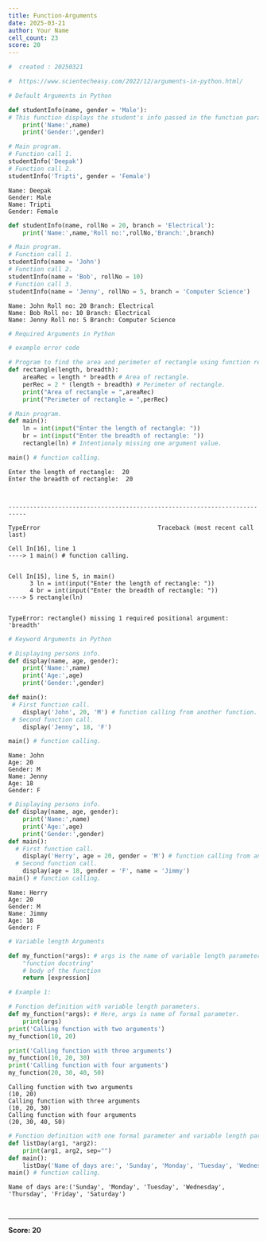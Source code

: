 ```yaml
---
title: Function-Arguments
date: 2025-03-21
author: Your Name
cell_count: 23
score: 20
---
```


```python
#  created : 20250321
```


```python
#  https://www.scientecheasy.com/2022/12/arguments-in-python.html/
```


```python
# Default Arguments in Python
```


```python
def studentInfo(name, gender = 'Male'):
# This function displays the student's info passed in the function parameters.
    print('Name:',name)
    print('Gender:',gender)
```


```python
# Main program.
# Function call 1.
studentInfo('Deepak')
# Function call 2.
studentInfo('Tripti', gender = 'Female')
```

    Name: Deepak
    Gender: Male
    Name: Tripti
    Gender: Female



```python
def studentInfo(name, rollNo = 20, branch = 'Electrical'):
    print('Name:',name,'Roll no:',rollNo,'Branch:',branch)
```


```python
# Main program.
# Function call 1.
studentInfo(name = 'John')
# Function call 2.
studentInfo(name = 'Bob', rollNo = 10)
# Function call 3.
studentInfo(name = 'Jenny', rollNo = 5, branch = 'Computer Science')
```

    Name: John Roll no: 20 Branch: Electrical
    Name: Bob Roll no: 10 Branch: Electrical
    Name: Jenny Roll no: 5 Branch: Computer Science



```python
# Required Arguments in Python

# example error code
```


```python
# Program to find the area and perimeter of rectangle using function required arguments.
def rectangle(length, breadth):
    areaRec = length * breadth # Area of rectangle.
    perRec = 2 * (length + breadth) # Perimeter of rectangle.
    print("Area of rectangle = ",areaRec)
    print("Perimeter of rectangle = ",perRec)
```


```python
# Main program.
def main():
    ln = int(input("Enter the length of rectangle: "))
    br = int(input("Enter the breadth of rectangle: "))
    rectangle(ln) # Intentionaly missing one argument value.
```


```python
main() # function calling.
```

    Enter the length of rectangle:  20
    Enter the breadth of rectangle:  20



    ---------------------------------------------------------------------------

    TypeError                                 Traceback (most recent call last)

    Cell In[16], line 1
    ----> 1 main() # function calling.


    Cell In[15], line 5, in main()
          3 ln = int(input("Enter the length of rectangle: "))
          4 br = int(input("Enter the breadth of rectangle: "))
    ----> 5 rectangle(ln)


    TypeError: rectangle() missing 1 required positional argument: 'breadth'



```python
# Keyword Arguments in Python
```


```python
# Displaying persons info.
def display(name, age, gender):
    print('Name:',name)
    print('Age:',age)
    print('Gender:',gender)
```


```python
def main():
 # First function call.
    display('John', 20, 'M') # function calling from another function.
 # Second function call.
    display('Jenny', 18, 'F')
```


```python
main() # function calling.
```

    Name: John
    Age: 20
    Gender: M
    Name: Jenny
    Age: 18
    Gender: F



```python
# Displaying persons info.
def display(name, age, gender):
    print('Name:',name)
    print('Age:',age)
    print('Gender:',gender)
def main():
  # First function call.
    display('Herry', age = 20, gender = 'M') # function calling from another function.
  # Second function call.
    display(age = 18, gender = 'F', name = 'Jimmy')
main() # function calling.
```

    Name: Herry
    Age: 20
    Gender: M
    Name: Jimmy
    Age: 18
    Gender: F



```python
# Variable length Arguments
```


```python
def my_function(*args): # args is the name of variable length parameters.
    "function docstring"
    # body of the function
    return [expression]

```


```python
# Example 1:
```


```python
# Function definition with variable length parameters. 
def my_function(*args): # Here, args is name of formal parameter.
    print(args)
print('Calling function with two arguments')
my_function(10, 20)

print('Calling function with three arguments')
my_function(10, 20, 30)
print('Calling function with four arguments')
my_function(20, 30, 40, 50)

```

    Calling function with two arguments
    (10, 20)
    Calling function with three arguments
    (10, 20, 30)
    Calling function with four arguments
    (20, 30, 40, 50)



```python
# Function definition with one formal parameter and variable length parameters.
def listDay(arg1, *arg2):
    print(arg1, arg2, sep="")
def main():
    listDay('Name of days are:', 'Sunday', 'Monday', 'Tuesday', 'Wednesday', 'Thursday', 'Friday', 'Saturday')
main() # function calling.

```

    Name of days are:('Sunday', 'Monday', 'Tuesday', 'Wednesday', 'Thursday', 'Friday', 'Saturday')



```python

```


```python

```


---
**Score: 20**